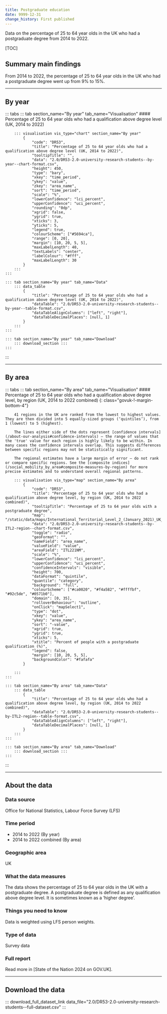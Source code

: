 ```yaml
---
title: Postgraduate education
date: 9999-12-31
change_history: First published
---
```


Data on the percentage of 25 to 64 year olds in the UK who had a postgraduate degree from 2014 to 2022.

[TOC]

## Summary main findings

From 2014 to 2022, the percentage of 25 to 64 year olds in the UK who had a postgraduate degree went up from 9% to 15%.

---

## By year

::: tabs
    ::: tab section_name="By year" tab_name="Visualisation"
        #### Percentage of 25 to 64 year olds who had a qualification above degree level (UK, 2014 to 2022)

        ::: visualisation vis_type="chart" section_name="By year"
            {
                "code": "DR53",
                "title": "Percentage of 25 to 64 year olds who had a qualification above degree level (UK, 2014 to 2022)",
                "tooltipTitle": "",
                "data": "2.0/DR53-2.0-university-research-students--by-year--chart-format.csv",
                "height": 450,
                "type": "bary",
                "xkey": "time_period",
                "ykey": "value",
                "zkey": "area_name",
                "sort": "time_period",
                "scale": "%",
                "lowerConfidence": "lci_percent",
                "upperConfidence": "uci_percent",
                "rounding": "0dp",
                "xgrid": false,
                "ygrid": true,
                "xticks": 3,
                "yticks": 5,
                "legend": true,
                "colourScheme": ["#5694ca"],
                "range": [0, 20],
                "margin": [10, 20, 5, 5],
                "maxLabelLength": 40,
                "textLabels": "center",
                "labelColour": "#fff",
                "maxLabelLength": 30
            }
        :::
    :::

    ::: tab section_name="By year" tab_name="Data"
        ::: data_table
            {
                "title": "Percentage of 25 to 64 year olds who had a qualification above degree level (UK, 2014 to 2022)",
                "dataTable": "2.0/DR53-2.0-university-research-students--by-year--table-format.csv",
                "dataTableAlignColumns": ["left", "right"],
                "dataTableDecimalPlaces": [null, 1]
            }
        :::
    :::

    ::: tab section_name="By year" tab_name="Download"
        ::: download_section :::
    :::
:::

---

## By area

::: tabs
    ::: tab section_name="By area" tab_name="Visualisation"
        #### Percentage of 25 to 64 year olds who had a qualification above degree level, by region (UK, 2014 to 2022 combined) {: class="govuk-!-margin-bottom-4"}

        41 regions in the UK are ranked from the lowest to highest values. They are then divided into 5 equally-sized groups (‘quintiles’), from 1 (lowest) to 5 (highest).
        
        The lines either side of the dots represent [confidence intervals](/about-our-analysis#confidence-intervals) – the range of values that the 'true' value for each region is highly likely to be within. In many cases the confidence intervals overlap. This suggests differences between specific regions may not be statistically significant.
        
        The regional estimates have a large margin of error – do not rank or compare specific regions. See the [composite indices](/social_mobility_by_area#composite-measures-by-region) for more precise estimates and to understand overall regional patterns.

        ::: visualisation vis_type="map" section_name="By area"
            {
                "code": "DR53",
                "title": "Percentage of 25 to 64 year olds who had a qualification above degree level, by region (UK, 2014 to 2022 combined)",
                "tooltipTitle": "Percentage of 25 to 64 year olds with a postgraduate degree",
                "map": "/static/data/maps/International_Territorial_Level_2_(January_2021)_UK_BUC.json",
                "data": "2.0/DR53-2.0-university-research-students--by-ITL2-region--chart-format.csv",
                "toggle": "radio",
                "geoFormat": "",
                "nameField": "area_name",
                "valueField": "value",
                "areaField": "ITL221NM",
                "scale": "%",
                "lowerConfidence": "lci_percent",
                "upperConfidence": "uci_percent",
                "confidenceIntervals": "visible",
                "height": 700,
                "dataFormat": "quintile",
                "quantile": "category",
                "background": "full",
                "colourScheme": ["#ca0020", "#f4a582", "#ffffbf", "#92c5de", "#0571b0"],
                "domain": [0, 35],
                "rolloverBehaviour": "outline",
                "onClick": "mapSelect1",
                "type": "dot",
                "xkey": "value",
                "ykey": "area_name",
                "sort": "-value",
                "xgrid": true,
                "ygrid": true,
                "xticks": 5,
                "xtitle": "Percent of people with a postgraduate qualification (%)",
                "legend": false,
                "margin": [10, 20, 5, 5],
                "backgroundColor": "#fafafa"
            }
                
        :::
    :::

    ::: tab section_name="By area" tab_name="Data"
        ::: data_table
            {
                "title": "Percentage of 25 to 64 year olds who had a qualification above degree level, by region (UK, 2014 to 2022 combined)",
                "dataTable": "2.0/DR53-2.0-university-research-students--by-ITL2-region--table-format.csv",
                "dataTableAlignColumns": ["left", "right"],
                "dataTableDecimalPlaces": [null, 1]
            }
        :::
    :::

    ::: tab section_name="By area" tab_name="Download"
        ::: download_section :::
    :::
:::

---

## About the data

### Data source
Office for National Statistics, Labour Force Survey (LFS) 

### Time period
* 2014 to 2022 (By year)
* 2014 to 2022 combined (By area)

### Geographic area
UK

### What the data measures
The data shows the percentage of 25 to 64 year olds in the UK with a postgraduate degree. A postgraduate degree is defined as any qualification above degree level. It is sometimes known as a ‘higher degree’.

### Things you need to know
Data is weighted using LFS person weights.

### Type of data
Survey data

### Full report
Read more in [State of the Nation 2024 on GOV.UK].

---

## Download the data

::: download_full_dataset_link data_file="2.0/DR53-2.0-university-research-students--full-dataset.csv" :::
